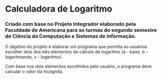 # Calculadora de Logaritmo

<h3>Criado com base no Projeto Integrador elaborado pela Faculdade de Americana para as turmas do segundo semestre de Ciência da Computação e Sistemas de informação.</h3>

<p>O objetivo do projeto é elaborar um programa que permita ao usuários escolher dois dos três elementos do cálculo de logaritmo (a - base, b - logaritmando, x - logaritmo).</p>

<p>Com base nos dois elementos escolhidos pelo usuário, o programa deve calcular o valor da incógnita.</p>
